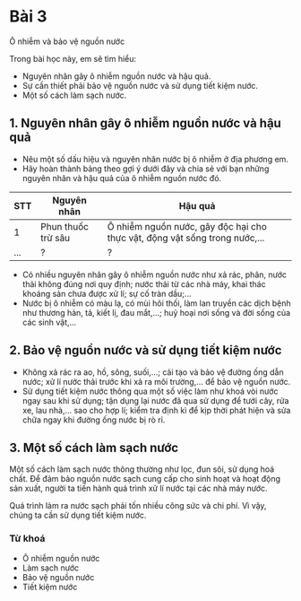 # Bài 3
Ô nhiễm và bảo vệ nguồn nước

Trong bài học này, em sẽ tìm hiểu:
- Nguyên nhân gây ô nhiễm nguồn nước và hậu quả.
- Sự cần thiết phải bảo vệ nguồn nước và sử dụng tiết kiệm nước.
- Một số cách làm sạch nước.

## 1. Nguyên nhân gây ô nhiễm nguồn nước và hậu quả
- Nêu một số dấu hiệu và nguyên nhân nước bị ô nhiễm ở địa phương em.
- Hãy hoàn thành bảng theo gợi ý dưới đây và chia sẻ với bạn những nguyên nhân và hậu quả của ô nhiễm nguồn nước đó.

| STT | Nguyên nhân | Hậu quả |
|---|---|---|
| 1 | Phun thuốc trừ sâu | Ô nhiễm nguồn nước, gây độc hại cho thực vật, động vật sống trong nước,... |
| ... | ? | ? |

- Có nhiều nguyên nhân gây ô nhiễm nguồn nước như xả rác, phân, nước thải không đúng nơi quy định; nước thải từ các nhà máy, khai thác khoáng sản chưa được xử lí; sự cố tràn dầu;...
- Nước bị ô nhiễm có màu lạ, có mùi hôi thối, làm lan truyền các dịch bệnh như thương hàn, tả, kiết lị, đau mắt,...; huỷ hoại nơi sống và đời sống của các sinh vật,...

## 2. Bảo vệ nguồn nước và sử dụng tiết kiệm nước
- Không xả rác ra ao, hồ, sông, suối,...; cải tạo và bảo vệ đường ống dẫn nước; xử lí nước thải trước khi xả ra môi trường,... để bảo vệ nguồn nước.
- Sử dụng tiết kiệm nước thông qua một số việc làm như khoá vòi nước ngay sau khi sử dụng; tận dụng lại nước đã qua sử dụng để tưới cây, rửa xe, lau nhà,... sao cho hợp lí; kiểm tra định kì để kịp thời phát hiện và sửa chữa ngay khi đường ống nước bị rò rỉ.

## 3. Một số cách làm sạch nước
Một số cách làm sạch nước thông thường như lọc, đun sôi, sử dụng hoá chất. Để đảm bảo nguồn nước sạch cung cấp cho sinh hoạt và hoạt động sản xuất, người ta tiến hành quá trình xử lí nước tại các nhà máy nước.

Quá trình làm ra nước sạch phải tốn nhiều công sức và chi phí. Vì vậy, chúng ta cần sử dụng tiết kiệm nước.

### Từ khoá
- Ô nhiễm nguồn nước
- Làm sạch nước
- Bảo vệ nguồn nước
- Tiết kiệm nước
